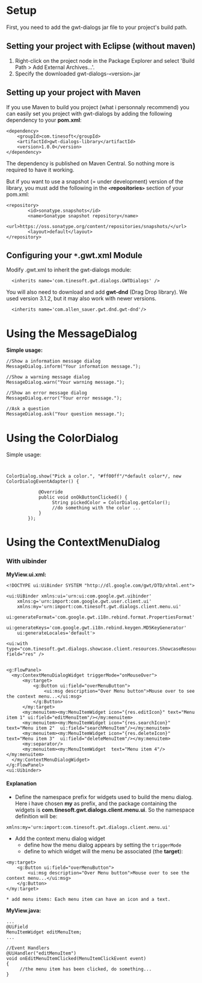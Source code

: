 # Setup #

First, you need to add the gwt-dialogs jar file to your project's build path.

## Setting your project with Eclipse (without maven) ##

  1. Right-click on the project node in the Package Explorer and select 'Build Path > Add External Archives...'.
  1. Specify the downloaded gwt-dialogs-`<`version`>`.jar

## Setting up your project with Maven ##
If you use Maven to build you project (what i personnaly recommend) you can easily set you project with gwt-dialogs by adding the following dependency to your **pom.xml**:

```
<dependency>
	<groupId>com.tinesoft</groupId>
	<artifactId>gwt-dialogs-library</artifactId>
	<version>1.0.0</version>
</dependency>
```


The dependency is published on Maven Central. So nothing more is required to have it working.

But if you want to use a snapshot (= under development) version of the library, you must add the following in the **`<`repositories`>`** section of your pom.xml:
```
<repository>
        <id>sonatype.snapshots</id>
        <name>Sonatype snapshot repository</name>
        <url>https://oss.sonatype.org/content/repositories/snapshots/</url>  
        <layout>default</layout>
</repository>
```

## Configuring your  `*`.gwt.xml Module ##

Modify <Your Application>.gwt.xml to inherit the gwt-dialogs module:
```
  <inherits name='com.tinesoft.gwt.dialogs.GWTDialogs' />
```
You will also need to download and add **gwt-dnd** (Drag Drop library). We used version 3.1.2, but it may also work with newer versions.
```
  <inherits name='com.allen_sauer.gwt.dnd.gwt-dnd'/>
```

# Using the MessageDialog #

**Simple usage:**
```
//Show a information message dialog
MessageDialog.inform("Your information message.");

//Show a warning message dialog
MessageDialog.warn("Your warning message.");

//Show an error message dialog
MessageDialog.error("Your error message.");

//Ask a question
MessageDialog.ask("Your question message.");
```


# Using the ColorDialog #

Simple usage:
```


ColorDialog.show("Pick a color.", "#ff00ff"/*default color*/, new ColorDialogEventAdapter() {

            @Override
            public void onOkButtonClicked() {
                 String pickedColor = ColorDialog.getColor();
                 //do something with the color ...
            }
        });

```

# Using the ContextMenuDialog #

### With uibinder ###
**MyView.ui.xml:**
```
<!DOCTYPE ui:UiBinder SYSTEM "http://dl.google.com/gwt/DTD/xhtml.ent">

<ui:UiBinder xmlns:ui='urn:ui:com.google.gwt.uibinder'
    xmlns:g='urn:import:com.google.gwt.user.client.ui'
    xmlns:my='urn:import:com.tinesoft.gwt.dialogs.client.menu.ui'
    ui:generateFormat='com.google.gwt.i18n.rebind.format.PropertiesFormat'
    ui:generateKeys='com.google.gwt.i18n.rebind.keygen.MD5KeyGenerator'
    ui:generateLocales='default'>

<ui:with type="com.tinesoft.gwt.dialogs.showcase.client.resources.ShowcaseResources" field="res" />


<g:FlowPanel>
  <my:ContextMenuDialogWidget triggerMode="onMouseOver">
      <my:target>
          <g:Button ui:field="overMenuButton">
              <ui:msg description="Over Menu button">Mouse over to see the context menu...</ui:msg>
          </g:Button>     
      </my:target>
      <my:menuitem><my:MenuItemWidget icon="{res.editIcon}" text="Menu item 1" ui:field="editMenuItem"/></my:menuitem>
      <my:menuitem><my:MenuItemWidget icon="{res.searchIcon}" text="Menu item 2"  ui:field="searchMenuItem"/></my:menuitem>
      <my:menuitem><my:MenuItemWidget icon="{res.deleteIcon}" text="Menu item 3"  ui:field="deleteMenuItem"/></my:menuitem>
      <my:separator/>
      <my:menuitem><my:MenuItemWidget  text="Menu item 4"/></my:menuitem>
  </my:ContextMenuDialogWidget>
</g:FlowPanel>
<ui:Uibinder>

```

#### Explanation ####

  * Define the namespace prefix for widgets used to build the menu dialog. Here i have chosen **my** as prefix, and the package containing the widgets is **com.tinesoft.gwt.dialogs.client.menu.ui**. So the namespace definition will be:
```
xmlns:my='urn:import:com.tinesoft.gwt.dialogs.client.menu.ui'
```
  * Add the context menu dialog widget
    * define how the menu dialog appears by setting the `triggerMode`
    * define to which widget will the menu be associated (the **target**):
```
<my:target>
    <g:Button ui:field="overMenuButton">
        <ui:msg description="Over Menu button">Mouse over to see the context menu...</ui:msg>
    </g:Button>     
</my:target>
```
    * add menu items: Each menu item can have an icon and a text.


**MyView.java:**
```
...
@UiField
MenuItemWidget editMenuItem;
...

//Event Handlers
@UiHandler("editMenuItem")
void onEditMenuItemClicked(MenuItemClickEvent event)
{
     //the menu item has been clicked, do something...
}

```